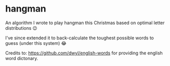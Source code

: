 # hangman
An algorithm I wrote to play hangman this Christmas based on optimal letter distributions  😉 

I've since extended it to back-calculate the toughest possible words to guess (under this system) 😂

Credits to: https://github.com/dwyl/english-words for providing the english word dictonary. 
